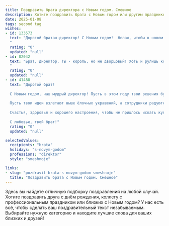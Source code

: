 ```yaml
---
title: Поздравить брата директора с Новым годом. Смешное
description: Хотите поздравить брата с Новым годом или другим праздником? Наш ИИ создаст незабываемое поздравление, а вы обязательно выделитесь среди других.  
date: 2025-01-08
tags: second tag
wishes:
- id: 133573
  text: "Дорогой братан-директор! С Новым годом!  Желаю, чтобы в новом году твой кабинет был полон не только бумагами, но и подарками, а твоя зарплата – не только цифрами, но и новыми нулями! Пусть все конкуренты обанкротятся от зависти к твоему успеху (а ты помоги им, конечно, благотворительностью!), а подчиненные  — от радости работать с таким крутым боссом!  В общем, с Новым годом, начальник!  Пусть он будет таким же ярким и незабываемым, как твои корпоративы!
  "
  rating: "0"
  updated: "null"
- id: 82042
  text: "Брат, директор, ты - король, но не дворцовый! Хоть и рулишь компанией, но в Новый Год отдохнуть желаю, чтобы в следующем году с новыми силами и смекалкой новых вершин достичь! 🎉🍾🥂
  "
  rating: "0"
  updated: "null"
- id: 41488
  text: "Дорогой брат!
  
  С Новым годом, наш мудрый директор! Пусть в этом году твои решения будут такими же блестящими, как новогодняя ёлка, а задачи — разруливать с легкостью, как мандарины в руках! Желаю, чтобы твой рабочий день заканчивался в 17:00, а новый проект начинался с закона \"воскресный отдых\".
  
  Пусть твои идеи взлетают выше ёлочных украшений, а сотрудники радуются, как дети, увидев Деда Мороза! Пусть в новом году будет меньше отчетов и больше поздравлений!
  
  Счастья, здоровья и хорошего настроения, чтобы не пришлось искать кулеры под столом!
  
  С любовью, твой брат!"
  rating: "0"
  updated: "null"

selectedValues:
  recipients: "brata"
  holidays: "s-novym-godom"
  professions: "direktor"
  style: "smeshnoje"

links:
- slug: "pozdravit-brata-s-novym-godom-smeshnoje"
  title: "Поздравить брата с Новым годом. Смешное"
---
```


Здесь вы найдете отличную подборку поздравлений на любой случай.
Хотите поздравить друга с днём рождения, коллегу с профессиональным праздником или близких с Новым годом? У нас есть всё, чтобы сделать ваш поздравительный текст незабываемым. Выбирайте нужную категорию и находите лучшие слова для ваших близких и друзей!

